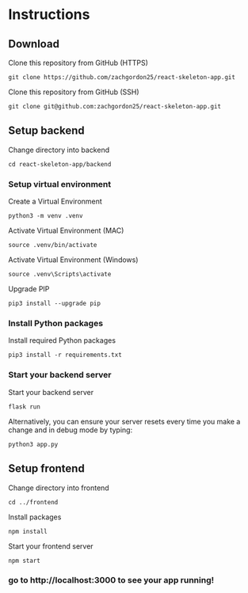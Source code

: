 # Instructions

## Download

Clone this repository from GitHub (HTTPS)

```shell
git clone https://github.com/zachgordon25/react-skeleton-app.git
```

Clone this repository from GitHub (SSH)

```shell
git clone git@github.com:zachgordon25/react-skeleton-app.git
```

## Setup backend

Change directory into backend

```shell
cd react-skeleton-app/backend
```

### Setup virtual environment

Create a Virtual Environment

```shell
python3 -m venv .venv
```

Activate Virtual Environment (MAC)

```shell
source .venv/bin/activate
```

Activate Virtual Environment (Windows)

```shell
source .venv\Scripts\activate
```

Upgrade PIP

```shell
pip3 install --upgrade pip
```

### Install Python packages

Install required Python packages

```shell
pip3 install -r requirements.txt
```

### Start your backend server

Start your backend server

```shell
flask run
```

Alternatively, you can ensure your server resets every time you make a change and in debug mode by typing:

```shell
python3 app.py
```

## Setup frontend

Change directory into frontend

```shell
cd ../frontend
```

Install packages

```shell
npm install
```

Start your frontend server

```shell
npm start
```

### go to http://localhost:3000 to see your app running!